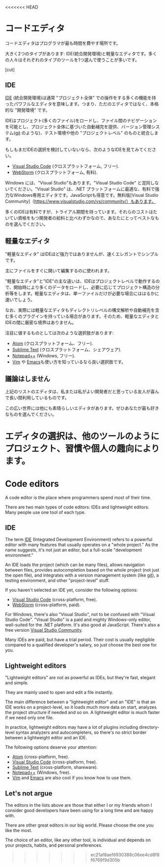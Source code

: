 <<<<<<< HEAD
# コードエディタ

コードエディタはプログラマが最も時間を費やす場所です。

大きく2つのタイプがあります: IDE(統合開発環境)と軽量なエディタです。多くの人々はそれぞれのタイプのツールを1つ選んで使うことが多いです。

[cut]

## IDE

[IDE](https://en.wikipedia.org/wiki/Integrated_development_environment) (統合開発環境)は通常 "プロジェクト全体" での操作をする多くの機能を持ったパワフルなエディタを意味します。つまり、ただのエディタではなく、本格的な "開発環境" です。

IDEはプロジェクト(多くのファイル)をロードし、ファイル間のナビゲーションを可能とし、プロジェクト全体に基づいた自動補完を提供、バージョン管理システム([git](https://git-scm.com/) のような)、テスト環境や他の "プロジェクトレベル" のものと統合します。

もしもまだIDEの選択を検討していないなら、次のようなIDEを見てみてください。

- [Visual Studio Code](https://code.visualstudio.com/) (クロスプラットフォーム, フリー).
- [WebStorm](http://www.jetbrains.com/webstorm/) (クロスプラットフォーム, 有料).

Windows には、"Visual Studio"もあります。"Visual Studio Code" と混同しないでください。"Visual Studio" は、.NET プラットフォームに最適な、有料で強力なWindows専用エディタです。JavaScriptも得意です。無料版[Visual Studio Community]（https://www.visualstudio.com/vs/community/）もあります。

多くのIDEは有料ですが、トライアル期間を持っています。それらのコストはたいてい資格をもつ開発者の給料と比べわずかなので、あなたにとってベストなものを選んでください。

## 軽量なエディタ 

"軽量なエディタ" はIDEほど強力ではありませんが、速くエレガントでシンプルです。

主にファイルをすぐに開いて編集するのに使われます。

"軽量なエディタ"と"IDE"の主な違いは、IDEはプロジェクトレベルで動作するので、開始時により多くのデータをロードし、必要に応じてプロジェクト構造の分析等をします。軽量なエディタは、単一ファイルだけが必要な場合にははるかに速いでしょう。

なお、実際には軽量なエディタもディレクトリレベルの構文解析や自動補完を含む多くのプラグインを持っている場合があります。そのため、軽量なエディタとIDEの間に厳密な境界はありません。

注目に値するものとしては次のような選択肢があります:

- [Atom](https://atom.io/) (クロスプラットフォーム、フリー).
- [Sublime Text](http://www.sublimetext.com) (クロスプラットフォーム、シェアウェア).
- [Notepad++](https://notepad-plus-plus.org/) (Windows, フリー).
- [Vim](http://www.vim.org/) や [Emacs](https://www.gnu.org/software/emacs/)も使い方を知っているなら良い選択肢です。

## 議論はしません 

上記のリストのエディタは、私または私がよい開発者だと思っている友人が喜んで長い間利用しているものです。

この広い世界には他にも素晴らしいエディタがあります。ぜひあなたが最も好きなものを選んでください。

エディタの選択は、他のツールのようにプロジェクト、習慣や個人の趣向によります。
=======
# Code editors

A code editor is the place where programmers spend most of their time.

There are two main types of code editors: IDEs and lightweight editors. Many people use one tool of each type.

## IDE

The term [IDE](https://en.wikipedia.org/wiki/Integrated_development_environment) (Integrated Development Environment) refers to a powerful editor with many features that usually operates on a "whole project." As the name suggests, it's not just an editor, but a full-scale "development environment."

An IDE loads the project (which can be many files), allows navigation between files, provides autocompletion based on the whole project (not just the open file), and integrates with a version management system (like [git](https://git-scm.com/)), a testing environment, and other "project-level" stuff.

If you haven't selected an IDE yet, consider the following options:

- [Visual Studio Code](https://code.visualstudio.com/) (cross-platform, free).
- [WebStorm](http://www.jetbrains.com/webstorm/) (cross-platform, paid).

For Windows, there's also "Visual Studio", not to be confused with "Visual Studio Code". "Visual Studio" is a paid and mighty Windows-only editor, well-suited for the .NET platform. It's also good at JavaScript. There's also a free version [Visual Studio Community](https://www.visualstudio.com/vs/community/).

Many IDEs are paid, but have a trial period. Their cost is usually negligible compared to a qualified developer's salary, so just choose the best one for you.

## Lightweight editors

"Lightweight editors" are not as powerful as IDEs, but they're fast, elegant and simple.

They are mainly used to open and edit a file instantly.

The main difference between a "lightweight editor" and an "IDE" is that an IDE works on a project-level, so it loads much more data on start, analyzes the project structure if needed and so on. A lightweight editor is much faster if we need only one file.

In practice, lightweight editors may have a lot of plugins including directory-level syntax analyzers and autocompleters, so there's no strict border between a lightweight editor and an IDE.

The following options deserve your attention:

- [Atom](https://atom.io/) (cross-platform, free).
- [Visual Studio Code](https://code.visualstudio.com/) (cross-platform, free).
- [Sublime Text](http://www.sublimetext.com) (cross-platform, shareware).
- [Notepad++](https://notepad-plus-plus.org/) (Windows, free).
- [Vim](http://www.vim.org/) and [Emacs](https://www.gnu.org/software/emacs/) are also cool if you know how to use them.

## Let's not argue

The editors in the lists above are those that either I or my friends whom I consider good developers have been using for a long time and are happy with.

There are other great editors in our big world. Please choose the one you like the most.

The choice of an editor, like any other tool, is individual and depends on your projects, habits, and personal preferences.
>>>>>>> ec21af8aef6930388c06ee4cd8f8f6769f9d305b
